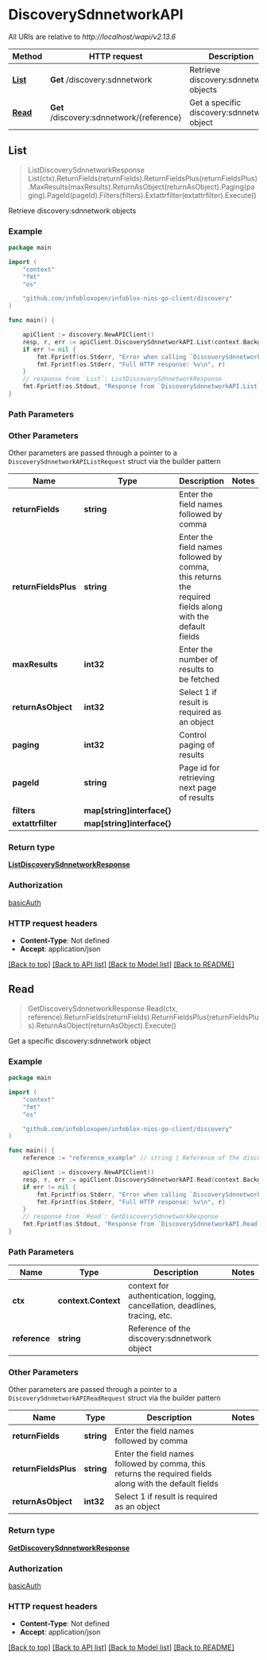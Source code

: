 # DiscoverySdnnetworkAPI

All URIs are relative to *http://localhost/wapi/v2.13.6*

Method | HTTP request | Description
------------- | ------------- | -------------
[**List**](DiscoverySdnnetworkAPI.md#List) | **Get** /discovery:sdnnetwork | Retrieve discovery:sdnnetwork objects
[**Read**](DiscoverySdnnetworkAPI.md#Read) | **Get** /discovery:sdnnetwork/{reference} | Get a specific discovery:sdnnetwork object



## List

> ListDiscoverySdnnetworkResponse List(ctx).ReturnFields(returnFields).ReturnFieldsPlus(returnFieldsPlus).MaxResults(maxResults).ReturnAsObject(returnAsObject).Paging(paging).PageId(pageId).Filters(filters).Extattrfilter(extattrfilter).Execute()

Retrieve discovery:sdnnetwork objects



### Example

```go
package main

import (
	"context"
	"fmt"
	"os"

	"github.com/infobloxopen/infoblox-nios-go-client/discovery"
)

func main() {

	apiClient := discovery.NewAPIClient()
	resp, r, err := apiClient.DiscoverySdnnetworkAPI.List(context.Background()).Execute()
	if err != nil {
		fmt.Fprintf(os.Stderr, "Error when calling `DiscoverySdnnetworkAPI.List``: %v\n", err)
		fmt.Fprintf(os.Stderr, "Full HTTP response: %v\n", r)
	}
	// response from `List`: ListDiscoverySdnnetworkResponse
	fmt.Fprintf(os.Stdout, "Response from `DiscoverySdnnetworkAPI.List`: %v\n", resp)
}
```

### Path Parameters



### Other Parameters

Other parameters are passed through a pointer to a `DiscoverySdnnetworkAPIListRequest` struct via the builder pattern


Name | Type | Description  | Notes
------------- | ------------- | ------------- | -------------
**returnFields** | **string** | Enter the field names followed by comma | 
**returnFieldsPlus** | **string** | Enter the field names followed by comma, this returns the required fields along with the default fields | 
**maxResults** | **int32** | Enter the number of results to be fetched | 
**returnAsObject** | **int32** | Select 1 if result is required as an object | 
**paging** | **int32** | Control paging of results | 
**pageId** | **string** | Page id for retrieving next page of results | 
**filters** | **map[string]interface{}** |  | 
**extattrfilter** | **map[string]interface{}** |  | 

### Return type

[**ListDiscoverySdnnetworkResponse**](ListDiscoverySdnnetworkResponse.md)

### Authorization

[basicAuth](../README.md#basicAuth)

### HTTP request headers

- **Content-Type**: Not defined
- **Accept**: application/json

[[Back to top]](#) [[Back to API list]](../README.md#documentation-for-api-endpoints)
[[Back to Model list]](../README.md#documentation-for-models)
[[Back to README]](../README.md)


## Read

> GetDiscoverySdnnetworkResponse Read(ctx, reference).ReturnFields(returnFields).ReturnFieldsPlus(returnFieldsPlus).ReturnAsObject(returnAsObject).Execute()

Get a specific discovery:sdnnetwork object



### Example

```go
package main

import (
	"context"
	"fmt"
	"os"

	"github.com/infobloxopen/infoblox-nios-go-client/discovery"
)

func main() {
	reference := "reference_example" // string | Reference of the discovery:sdnnetwork object

	apiClient := discovery.NewAPIClient()
	resp, r, err := apiClient.DiscoverySdnnetworkAPI.Read(context.Background(), reference).Execute()
	if err != nil {
		fmt.Fprintf(os.Stderr, "Error when calling `DiscoverySdnnetworkAPI.Read``: %v\n", err)
		fmt.Fprintf(os.Stderr, "Full HTTP response: %v\n", r)
	}
	// response from `Read`: GetDiscoverySdnnetworkResponse
	fmt.Fprintf(os.Stdout, "Response from `DiscoverySdnnetworkAPI.Read`: %v\n", resp)
}
```

### Path Parameters


Name | Type | Description  | Notes
------------- | ------------- | ------------- | -------------
**ctx** | **context.Context** | context for authentication, logging, cancellation, deadlines, tracing, etc.
**reference** | **string** | Reference of the discovery:sdnnetwork object | 

### Other Parameters

Other parameters are passed through a pointer to a `DiscoverySdnnetworkAPIReadRequest` struct via the builder pattern


Name | Type | Description  | Notes
------------- | ------------- | ------------- | -------------
**returnFields** | **string** | Enter the field names followed by comma | 
**returnFieldsPlus** | **string** | Enter the field names followed by comma, this returns the required fields along with the default fields | 
**returnAsObject** | **int32** | Select 1 if result is required as an object | 

### Return type

[**GetDiscoverySdnnetworkResponse**](GetDiscoverySdnnetworkResponse.md)

### Authorization

[basicAuth](../README.md#basicAuth)

### HTTP request headers

- **Content-Type**: Not defined
- **Accept**: application/json

[[Back to top]](#) [[Back to API list]](../README.md#documentation-for-api-endpoints)
[[Back to Model list]](../README.md#documentation-for-models)
[[Back to README]](../README.md)


